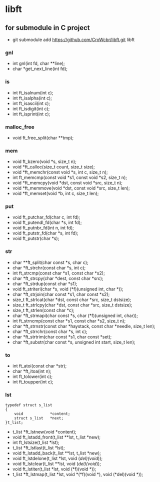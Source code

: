# libft

## for submodule in C project
- git submodule add https://github.com/CroWcbr/libft.git libft

### gnl
- int		gnl(int fd, char **line);
- char		*get_next_line(int fd);

### is
- int		ft_isalnum(int c);
- int		ft_isalpha(int c);
- int		ft_isascii(int c);
- int		ft_isdigit(int c);
- int		ft_isprint(int c);

### malloc_free
- void		ft_free_split(char	**tmp);

### mem
- void		ft_bzero(void *s, size_t n);
- void		*ft_calloc(size_t count, size_t size);
- void		*ft_memchr(const void *s, int c, size_t n);
- int		ft_memcmp(const void *s1, const void *s2, size_t n);
- void		*ft_memcpy(void *dst, const void *src, size_t n);
- void		*ft_memmove(void *dst, const void *src, size_t len);
- void		*ft_memset(void *b, int c, size_t len);

### put
- void		ft_putchar_fd(char c, int fd);
- void		ft_putendl_fd(char *s, int fd);
- void		ft_putnbr_fd(int n, int fd);
- void		ft_putstr_fd(char *s, int fd);
- void		ft_putstr(char *s);

### str
- char		**ft_split(char const *s, char c);
- char		*ft_strchr(const char *s, int c);
- int		ft_strcmp(const char *s1, const char *s2);
- char		*ft_strcpy(char *dest, const char *src);
- char		*ft_strdup(const char *s1);
- void		ft_striteri(char *s, void (*f)(unsigned int, char *));
- char		*ft_strjoin(char const *s1, char const *s2);
- size_t	ft_strlcat(char *dst, const char *src, size_t dstsize);
- size_t	ft_strlcpy(char *dst, const char *src, size_t dstsize);
- size_t	ft_strlen(const char *c);
- char		*ft_strmapi(char const *s, char (*f)(unsigned int, char));
- int		ft_strncmp(const char *s1, const char *s2, size_t n);
- char		*ft_strnstr(const char *haystack, const char *needle, size_t len);
- char		*ft_strrchr(const char *s, int c);
- char		*ft_strtrim(char const *s1, char const *set);
- char		*ft_substr(char const *s, unsigned int start, size_t len);

### to
- int		ft_atoi(const char *str);
- char		*ft_itoa(int n);
- int		ft_tolower(int c);
- int		ft_toupper(int c);

### lst
```
typedef struct s_list
{
	void			*content;
	struct s_list	*next;	
}t_list;
```
- t_list	*ft_lstnew(void *content);
- void		ft_lstadd_front(t_list **lst, t_list *new);
- int		ft_lstsize(t_list *lst);
- t_list	*ft_lstlast(t_list *lst);
- void		ft_lstadd_back(t_list **lst, t_list *new);
- void		ft_lstdelone(t_list *lst, void (*del)(void*));
- void		ft_lstclear(t_list **lst, void (*del)(void*));
- void		ft_lstiter(t_list *lst, void (*f)(void *));
- t_list	*ft_lstmap(t_list *lst, void *(*f)(void *), void (*del)(void *));
